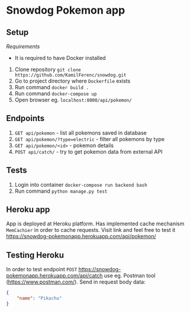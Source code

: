 # Snowdog Pokemon app

## Setup
*Requirements*
 - It is required to have Docker installed

1) Clone repository `git clone https://github.com/KamilFerenc/snowdog.git`
2) Go to project directory where `Dockerfile` exists
3) Run command `docker build .`
4) Run command `docker-compose up`
5) Open browser eg. `localhost:8000/api/pokemon/`

## Endpoints
1) `GET api/pokemon` - list all pokemons saved in database
2) `GET api/pokemon/?type=electric` - filter all pokemons by type
3) `GET api/pokemon/<id>` - pokemon details
4) `POST api/catch/` - try to get pokemon data from external API

## Tests
1) Login into container `docker-compose run backend bash`
2) Run command `python manage.py test`

## Heroku app
App is deployed at Heroku platform. Has implemented cache mechanism `MemCachier` in order to cache requests.
Visit link and feel free to test it https://snowdog-pokemonapp.herokuapp.com/api/pokemon/

## Testing Heroku
In order to test endpoint `POST` https://snowdog-pokemonapp.herokuapp.com/api/catch use eg. Postman tool (https://www.postman.com/). 
Send in request body data: 
```json
{
	"name": "Pikachu"
}
```
